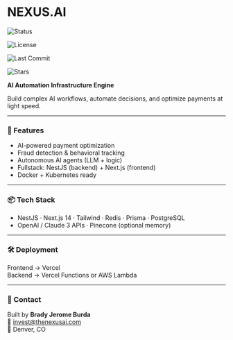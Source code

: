 # NEXUS.AI

![Status](https://img.shields.io/badge/status-active-brightgreen)

![License](https://img.shields.io/github/license/bburdaa/nexus-ai)

![Last Commit](https://img.shields.io/github/last-commit/bburdaa/nexus-ai)

![Stars](https://img.shields.io/github/stars/bburdaa/nexus-ai?style=social)

**AI Automation Infrastructure Engine**

Build complex AI workflows, automate decisions, and optimize payments at light speed.

---

### 🚀 Features
- AI-powered payment optimization
- Fraud detection & behavioral tracking
- Autonomous AI agents (LLM + logic)
- Fullstack: NestJS (backend) + Next.js (frontend)
- Docker + Kubernetes ready

---

### 📦 Tech Stack
- NestJS · Next.js 14 · Tailwind · Redis · Prisma · PostgreSQL
- OpenAI / Claude 3 APIs · Pinecone (optional memory)

---

### 🛠 Deployment
Frontend → Vercel  
Backend → Vercel Functions or AWS Lambda

---

### 📩 Contact
Built by **Brady Jerome Burda**  
📧 invest@thenexusai.com  
📍 Denver, CO